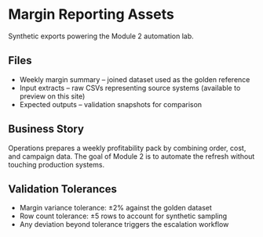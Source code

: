 # Margin Reporting Assets

Synthetic exports powering the Module 2 automation lab.

## Files

- Weekly margin summary – joined dataset used as the golden reference
- Input extracts – raw CSVs representing source systems (available to preview on this site)
- Expected outputs – validation snapshots for comparison

## Business Story

Operations prepares a weekly profitability pack by combining order, cost, and campaign data. The goal of Module 2 is to automate the refresh without touching production systems.

## Validation Tolerances

- Margin variance tolerance: ±2% against the golden dataset
- Row count tolerance: ±5 rows to account for synthetic sampling
- Any deviation beyond tolerance triggers the escalation workflow

